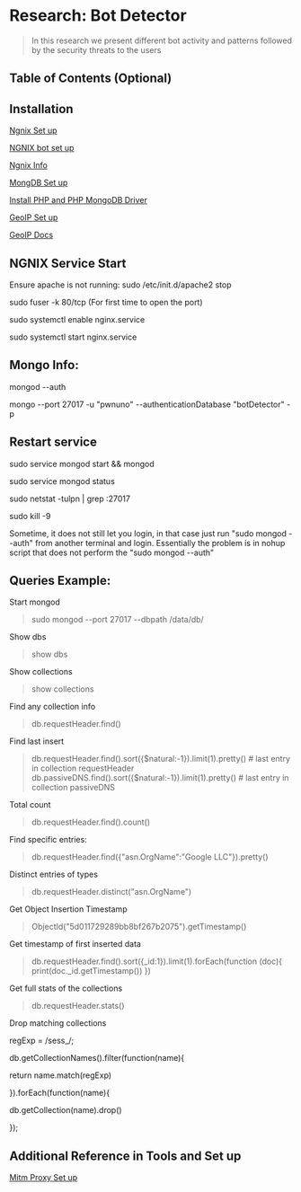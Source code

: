 # Research: Bot Detector

> In this research we present different bot activity and patterns followed by the security threats to the users


## Table of Contents (Optional)

## Installation 

<a href= "https://www.digitalocean.com/community/tutorials/how-to-install-nginx-on-ubuntu-18-04"> Ngnix Set up </a>

<a href= "https://tech.marksblogg.com/detect-bots-apache-nginx-logs.html"> NGNIX bot set up </a>

<a href= "https://www.fullstackpython.com/nginx.html"> Ngnix Info </a>

<a href= "https://www.howtoforge.com/tutorial/install-mongodb-on-ubuntu/"> MongDB Set up </a>

<a href = "https://websiteforstudents.com/install-mongodb-with-apache2-php-7-2-support-on-ubuntu-16-04-17-10-18-04/"> Install PHP and PHP MongoDB Driver </a> 

<a href= "http://ctrtard.com/code/how-to-install-the-maxmind-geoip2-database-for-php/"> GeoIP Set up </a>

<a href = "https://www.php.net/manual/en/book.geoip.php"> GeoIP Docs </a>

## NGNIX Service Start

Ensure apache is not running: sudo /etc/init.d/apache2 stop

sudo fuser -k 80/tcp (For first time to open the port)

sudo systemctl enable nginx.service

sudo systemctl start nginx.service

## Mongo Info:

mongod --auth

mongo --port 27017 -u "pwnuno" --authenticationDatabase "botDetector" -p 

## Restart service

sudo service mongod start && mongod

sudo service mongod status

sudo netstat -tulpn | grep :27017

sudo kill -9 <pid>

Sometime, it does not still let you login, in that case just run "sudo mongod --auth" from another terminal and login. Essentially the problem is in nohup script that does not perform the "sudo mongod --auth"


## Queries Example:

Start mongod
> sudo mongod --port 27017 --dbpath /data/db/

Show dbs
> show dbs

Show collections
> show collections

Find any collection info
> db.requestHeader.find()

Find last insert
> db.requestHeader.find().sort({$natural:-1}).limit(1).pretty() # last entry in collection requestHeader
> db.passiveDNS.find().sort({$natural:-1}).limit(1).pretty() # last entry in collection passiveDNS

Total count
> db.requestHeader.find().count()

Find specific entries:
> db.requestHeader.find({"asn.OrgName":"Google LLC"}).pretty()

Distinct entries of types
> db.requestHeader.distinct("asn.OrgName")

Get Object Insertion Timestamp
> ObjectId("5d011729289bb8bf267b2075").getTimestamp()

Get timestamp of first inserted data
> db.requestHeader.find().sort({_id:1}).limit(1).forEach(function (doc){ print(doc._id.getTimestamp()) })

Get full stats of the collections
> db.requestHeader.stats()

Drop matching collections
> 
regExp = /sess_/;

db.getCollectionNames().filter(function(name){

return name.match(regExp)

}).forEach(function(name){

db.getCollection(name).drop()

});

## Additional Reference in Tools and Set up
<a href ="https://github.com/ba127004/detectbot/blob/master/docs/mitmproxy-setup.pdf"> Mitm Proxy Set up </a>
